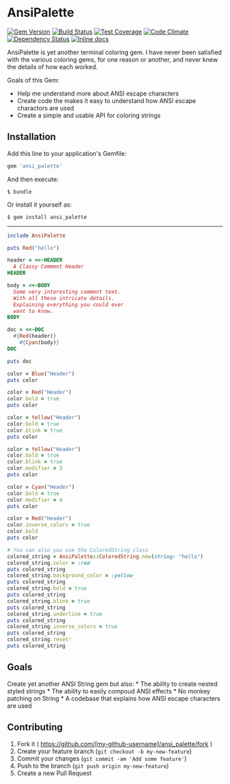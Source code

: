 # AnsiPalette

[![Gem Version](https://badge.fury.io/rb/ansi_palette.svg)](http://badge.fury.io/rb/ansi_palette) [![Build Status](https://travis-ci.org/davidbegin/ansi_palette.svg?branch=master)](https://travis-ci.org/davidbegin/ansi_palette) [![Test Coverage](https://codeclimate.com/github/presidentJFK/ansi_palette/badges/coverage.svg)](https://codeclimate.com/github/presidentJFK/ansi_palette/coverage) [![Code Climate](https://codeclimate.com/github/presidentJFK/ansi_palette/badges/gpa.svg)](https://codeclimate.com/github/presidentJFK/ansi_palette) [![Dependency Status](https://gemnasium.com/presidentJFK/ansi_palette.svg)](https://gemnasium.com/presidentJFK/ansi_palette) [![Inline docs](http://inch-ci.org/github/davidbegin/ansi_palette.svg?branch=master)](http://inch-ci.org/github/davidbegin/ansi_palette)

AnsiPalette is yet another terminal coloring gem.
I have never been satisfied with the various coloring gems,
for one reason or another, and never knew the details of how each worked.

Goals of this Gem:
  * Help me understand more about ANSI escape characters
  * Create code the makes it easy to understand how ANSI escape charactors are used
  * Create a simple and usable API for coloring strings

## Installation

Add this line to your application's Gemfile:

```ruby
gem 'ansi_palette'
```

And then execute:

    $ bundle

Or install it yourself as:

    $ gem install ansi_palette

---

```ruby
include AnsiPalette

puts Red("hello")

header = <<-HEADER
  A Classy Comment Header
HEADER

body = <<-BODY
  Some very interesting comment text.
  With all these intricate details.
  Explaining everything you could ever
  want to know.
BODY

doc = <<-DOC
  #{Red(header)}
    #{Cyan(body)}
DOC

puts doc

color = Blue("Header")
puts color

color = Red("Header")
color.bold = true
puts color

color = Yellow("Header")
color.bold = true
color.blink = true
puts color

color = Yellow("Header")
color.bold = true
color.blink = true
color.modifier = 3
puts color

color = Cyan("Header")
color.bold = true
color.modifier = 4
puts color

color = Red("Header")
color.inverse_colors = true
color.bold
puts color

# You can also you use the ColoredString class
colored_string = AnsiPalette::ColoredString.new(string: "hello")
colored_string.color = :red
puts colored_string
colored_string.background_color = :yellow
puts colored_string
colored_string.bold = true
puts colored_string
colored_string.blink = true
puts colored_string
colored_string.underline = true
puts colored_string
colored_string.inverse_colors = true
puts colored_string
colored_string.reset!
puts colored_string
```

## Goals

  Create yet another ANSI String gem but also:
    * The ability to create nested styled strings
    * The ability to easily compoud ANSI effects
    * No monkey patching on String
    * A codebase that explains how ANSI escape characters are used

## Contributing

1. Fork it ( https://github.com/[my-github-username]/ansi_palette/fork )
2. Create your feature branch (`git checkout -b my-new-feature`)
3. Commit your changes (`git commit -am 'Add some feature'`)
4. Push to the branch (`git push origin my-new-feature`)
5. Create a new Pull Request
